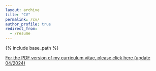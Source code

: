 ```yaml
---
layout: archive
title: "CV"
permalink: /cv/
author_profile: true
redirect_from:
  - /resume
---
```


{% include base_path %}

[For the PDF version of my curriculum vitae, please click here (update 04/2024)](https://olympioh.github.io/files/CV.pdf)

